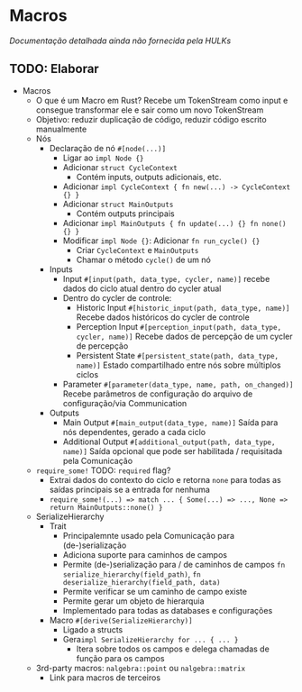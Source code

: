 # Macros
*Documentação detalhada ainda não fornecida pela HULKs*

## **TODO**: Elaborar
- Macros
    - O que é um Macro em Rust? Recebe um TokenStream como input e consegue transformar ele e sair como um novo TokenStream
    - Objetivo: reduzir duplicação de código, reduzir código escrito manualmente
    - Nós
        - Declaração de nó `#[node(...)]`
            - Ligar ao `impl Node {}`
            - Adicionar `struct CycleContext`
                - Contém inputs, outputs adicionais, etc.
            - Adicionar `impl CycleContext { fn new(...) -> CycleContext {} }`
            - Adicionar `struct MainOutputs`
                - Contém outputs principais
            - Adicionar `impl MainOutputs { fn update(...) {} fn none() {} }`
            - Modificar `impl Node {}`: Adicionar `fn run_cycle() {}`
                - Criar `CycleContext` e `MainOutputs`
                - Chamar o método `cycle()` de um nó
        - Inputs
            - Input `#[input(path, data_type, cycler, name)]` recebe dados do ciclo atual dentro do cycler atual
            - Dentro do cycler de controle:
                - Historic Input `#[historic_input(path, data_type, name)]` Recebe dados históricos do cycler de controle
                - Perception Input `#[perception_input(path, data_type, cycler, name)]` Recebe dados de percepção de um cycler de percepção
                - Persistent State `#[persistent_state(path, data_type, name)]` Estado compartilhado entre nós sobre múltiplos ciclos
            - Parameter `#[parameter(data_type, name, path, on_changed)]` Recebe parâmetros de configuração do arquivo de configuração/via Communication
        - Outputs
            - Main Output `#[main_output(data_type, name)]` Saída para nós dependentes, gerado a cada ciclo
            - Additional Output `#[additional_output(path, data_type, name)]` Saída opcional que pode ser habilitada / requisitada pela Comunicação
    - `require_some!` TODO: `required` flag?    
        - Extrai dados do contexto do ciclo e retorna `none` para todas as saídas principais se a entrada for nenhuma
        - `require_some!(...) => match ... { Some(...) => ..., None => return MainOutputs::none() }`
    - SerializeHierarchy
        - Trait
            - Principalemnte usado pela Comunicação para (de-)serialização
            - Adiciona suporte para caminhos de campos
            - Permite (de-)serialização para / de caminhos de campos `fn serialize_hierarchy(field_path)`, `fn deserialize_hierarchy(field_path, data)`
            - Permite verificar se um caminho de campo existe
            - Permite gerar um objeto de hierarquia
            - Implementado para todas as databases e configurações
        - Macro `#[derive(SerializeHierarchy)]`
            - Ligado a structs
            - Gera`impl SerializeHierarchy for ... { ... }`
                - Itera sobre todos os campos e delega chamadas de função para os campos
    - 3rd-party macros: `nalgebra::point` ou `nalgebra::matrix`
        - Link para macros de terceiros